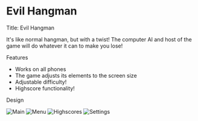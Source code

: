 # Evil Hangman
Title: Evil Hangman

It's like normal hangman, but with a twist! The computer AI and
host of the game will do whatever it can to make you lose!

Features
- Works on all phones
- The game adjusts its elements to the screen size
- Adjustable difficulty!
- Highscore functionality!

Design

![Main](1.png "Main")
![Menu](2.png "Menu")
![Highscores](3.png "Highscores")
![Settings](4.png "Settings")
